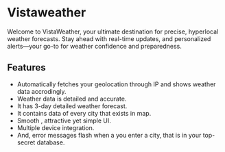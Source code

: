 # Vistaweather
Welcome to VistaWeather, your ultimate destination for precise, hyperlocal weather forecasts. Stay ahead with real-time updates, and personalized alerts—your go-to for weather confidence and preparedness.

## Features

- Automatically fetches your geolocation through IP and shows weather data accrodingly.
- Weather data is detailed and accurate.
- It has 3-day detailed weather forecast.
- It contains data of every city that exists in map.
- Smooth , attractive yet simple UI.
- Multiple device integration.
- And, error messages flash when a you enter a city, that is in your top-secret database.
